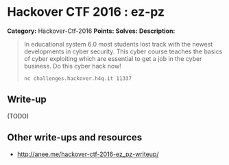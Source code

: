 # Hackover CTF 2016 : ez-pz

**Category:** Hackover-Ctf-2016
**Points:**
**Solves:**
**Description:**

> In educational system 6.0 most students lost track with the newest developments in cyber security. This cyber course teaches the basics of cyber exploiting which are essential to get a job in the cyber business. Do this cyber hack now!
>
> `nc challenges.hackover.h4q.it 11337`

## Write-up

(TODO)

## Other write-ups and resources

* http://anee.me/hackover-ctf-2016-ez_pz-writeup/
